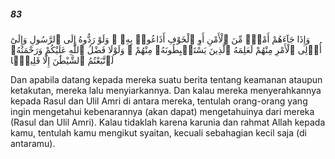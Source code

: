 ##### 83

<span class="ayah">وَإِذَا جَآءَهُمْ أَمْرٌۭ مِّنَ ٱلْأَمْنِ أَوِ ٱلْخَوْفِ أَذَاعُوا۟ بِهِۦ ۖ وَلَوْ رَدُّوهُ إِلَى ٱلرَّسُولِ وَإِلَىٰٓ أُو۟لِى ٱلْأَمْرِ مِنْهُمْ لَعَلِمَهُ ٱلَّذِينَ يَسْتَنۢبِطُونَهُۥ مِنْهُمْ ۗ وَلَوْلَا فَضْلُ ٱللَّهِ عَلَيْكُمْ وَرَحْمَتُهُۥ لَٱتَّبَعْتُمُ ٱلشَّيْطَٰنَ إِلَّا قَلِيلًۭا</span>

<span class="ayah_translation">Dan apabila datang kepada mereka suatu berita tentang keamanan ataupun ketakutan, mereka lalu menyiarkannya. Dan kalau mereka menyerahkannya kepada Rasul dan Ulil Amri di antara mereka, tentulah orang-orang yang ingin mengetahui kebenarannya (akan dapat) mengetahuinya dari mereka (Rasul dan Ulil Amri). Kalau tidaklah karena karunia dan rahmat Allah kepada kamu, tentulah kamu mengikut syaitan, kecuali sebahagian kecil saja (di antaramu).</span>
